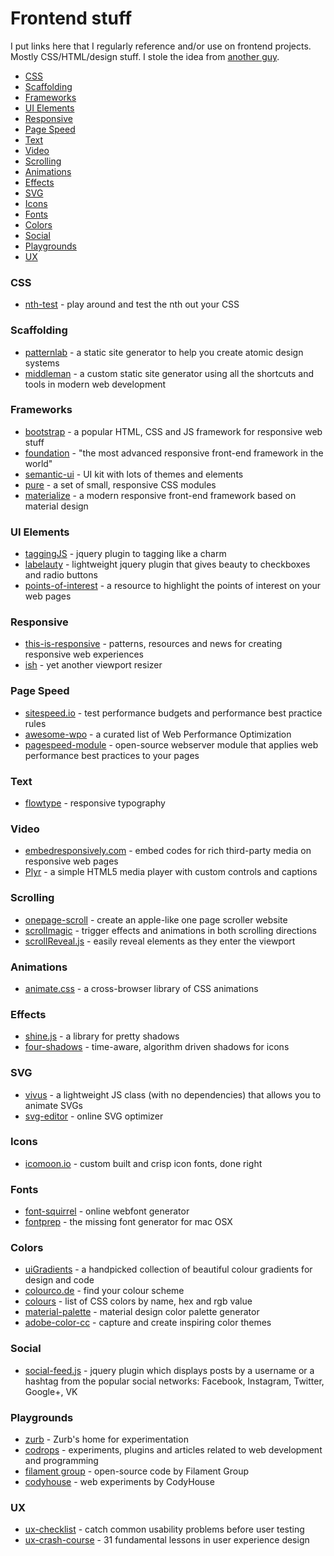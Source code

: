 Frontend stuff
========================

I put links here that I regularly reference and/or use on frontend projects. Mostly CSS/HTML/design stuff. I stole the idea from [another guy](https://github.com/moklick/frontend-stuff/).

- [CSS](#css)
- [Scaffolding](#scaffolding)
- [Frameworks](#frameworks)
- [UI Elements](#ui-elements)
- [Responsive](#responsive)
- [Page Speed](#page-speed)
- [Text](#text)
- [Video](#video)
- [Scrolling](#scrolling)
- [Animations](#animations)
- [Effects](#effects)
- [SVG](#svg)
- [Icons](#icons)
- [Fonts](#fonts)
- [Colors](#colors)
- [Social](#social)
- [Playgrounds](#playgrounds)
- [UX](#ux)

### CSS
- [nth-test](http://nth-test.com/) - play around and test the nth out your CSS

### Scaffolding
- [patternlab](http://patternlab.io/) - a static site generator to help you create atomic design systems
- [middleman](https://middlemanapp.com/) - a custom static site generator using all the shortcuts and tools in modern web development

### Frameworks
- [bootstrap](http://getbootstrap.com/) - a popular HTML, CSS and JS framework for responsive web stuff
- [foundation](http://foundation.zurb.com/) - "the most advanced responsive front-end framework in the world"
- [semantic-ui](http://semantic-ui.com/) - UI kit with lots of themes and elements
- [pure](http://purecss.io/) - a set of small, responsive CSS modules
- [materialize](http://materializecss.com/) - a modern responsive front-end framework based on material design

### UI Elements
- [taggingJS](https://github.com/sniperwolf/taggingJS/) - jquery plugin to tagging like a charm
- [labelauty](https://github.com/fntneves/jquery-labelauty/) - lightweight jquery plugin that gives beauty to checkboxes and
radio buttons
- [points-of-interest](https://github.com/CodyHouse/points-of-interest/) - a resource to highlight the points of interest on your web pages

### Responsive
- [this-is-responsive](http://bradfrost.github.io/this-is-responsive/) - patterns, resources and news for creating responsive web experiences
- [ish](http://bradfrost.com/blog/post/ish/) - yet another viewport resizer

### Page Speed
- [sitespeed.io](https://github.com/sitespeedio/) - test performance budgets and performance best practice rules
- [awesome-wpo](https://github.com/davidsonfellipe/awesome-wpo/) - a curated list of Web Performance Optimization
- [pagespeed-module](https://developers.google.com/speed/pagespeed/module/) - open-source webserver module that applies web performance best practices to your pages

### Text
- [flowtype](http://simplefocus.com/flowtype/) - responsive typography

### Video
- [embedresponsively.com](http://embedresponsively.com/) - embed codes for rich third-party media on responsive web pages
- [Plyr](https://github.com/selz/plyr/) - a simple HTML5 media player with custom controls and captions

### Scrolling
- [onepage-scroll](https://github.com/peachananr/onepage-scroll/) - create an apple-like one page scroller website
- [scrollmagic](http://janpaepke.github.io/ScrollMagic/) - trigger effects and animations in both scrolling directions
- [scrollReveal.js](https://github.com/julianlloyd/scrollReveal.js/) - easily reveal elements as they enter the viewport

### Animations
- [animate.css](https://github.com/daneden/animate.css) - a cross-browser library of CSS animations

### Effects
- [shine.js](http://bigspaceship.github.io/shine.js/) - a library for pretty shadows
- [four-shadows](https://github.com/Gigacore/four-shadows/) - time-aware, algorithm driven shadows for icons

### SVG
- [vivus](https://github.com/maxwellito/vivus/) - a lightweight JS class (with no dependencies) that allows you to animate SVGs
- [svg-editor](http://petercollingridge.appspot.com/svg-editor) - online SVG optimizer

### Icons
- [icomoon.io](https://icomoon.io/) - custom built and crisp icon fonts, done right

### Fonts
- [font-squirrel](http://www.fontsquirrel.com/tools/webfont-generator/) - online webfont generator
- [fontprep](https://github.com/briangonzalez/fontprep) - the missing font generator for mac OSX

### Colors
- [uiGradients](https://github.com/Ghosh/uiGradients/) - a handpicked collection of beautiful colour gradients for design and code
- [colourco.de](http://colourco.de/) - find your colour scheme
- [colours](http://colours.neilorangepeel.com/) - list of CSS colors by name, hex and rgb value
- [material-palette](http://www.materialpalette.com/) - material design color palette generator
- [adobe-color-cc](https://color.adobe.com/create/color-wheel/) - capture and create inspiring color themes

### Social
- [social-feed.js](http://pavelk2.github.io/social-feed/) - jquery plugin which displays posts by a username or a hashtag from the popular social networks: Facebook, Instagram, Twitter, Google+, VK

### Playgrounds
- [zurb](http://zurb.com/playground) - Zurb's home for experimentation
- [codrops](http://tympanus.net/codrops/category/playground/) - experiments, plugins and articles related to web development and programming
- [filament group](http://www.filamentgroup.com/code/) - open-source code by Filament Group
- [codyhouse](http://codyhouse.co/library/) - web experiments by CodyHouse

### UX
- [ux-checklist](https://userium.com/) - catch common usability problems before user testing
- [ux-crash-course](http://thehipperelement.com/post/75476711614/ux-crash-course-31-fundamentals/) - 31 fundamental lessons in user experience design

